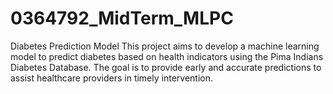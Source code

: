 # 0364792_MidTerm_MLPC
Diabetes Prediction Model This project aims to develop a machine learning model to predict diabetes based on health indicators using the Pima Indians Diabetes Database. The goal is to provide early and accurate predictions to assist healthcare providers in timely intervention.
